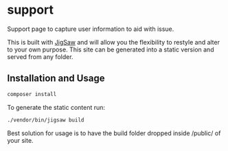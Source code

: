 # support
Support page to capture user information to aid with issue.

This is built with [JigSaw](http://jigsaw.tighten.co) and will allow you the flexibility to restyle and alter to your own purpose. This site can be generated into a static version and served from any folder.

## Installation and Usage
```bash
composer install
```

To generate the static content run:
```bash
./vendor/bin/jigsaw build
```

Best solution for usage is to have the build folder dropped inside /public/ of your site.